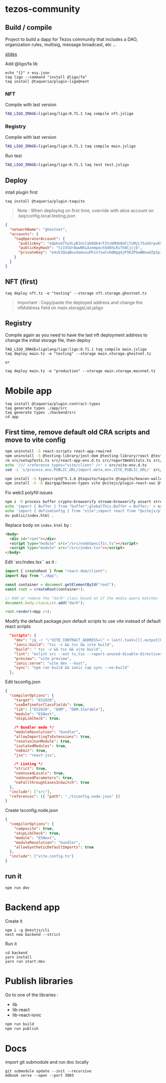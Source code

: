 # tezos-community

## Build / compile

Project to build a dapp for Tezos community that includes a DAO, organization rules, multisig, message broadcast, etc ...

[slides](https://docs.google.com/presentation/d/1vkLs8356xRQIn5h9nxBeyj2hT8oPyv2w/edit?usp=drive_link&ouid=112389132178955160048&rtpof=true&sd=true)

Add @ligo/fa lib

```
echo "{}" > esy.json
taq ligo --command "install @ligo/fa"
taq install @taqueria/plugin-ligo@next
```

### NFT

Compile with last version

```bash
TAQ_LIGO_IMAGE=ligolang/ligo:0.71.1 taq compile nft.jsligo
```

### Registry

Compile with last version

```bash
TAQ_LIGO_IMAGE=ligolang/ligo:0.71.1 taq compile main.jsligo
```

Run test

```bash
TAQ_LIGO_IMAGE=ligolang/ligo:0.71.1 taq test test.jsligo
```

## Deploy

intall plugin first

```
taq install @taqueria/plugin-taquito
```

> Note : When deploying on first time, override with alice account on .taq/config.local.testing.json

```json
{
  "networkName": "ghostnet",
  "accounts": {
    "taqOperatorAccount": {
      "publicKey": "edpkvGfYw3LyB1UcCahKQk4rF2tvbMUk8GFiTuMjL75uGXrpvKXhjn",
      "publicKeyHash": "tz1VSUr8wwNhLAzempoch5d6hLRiTh8Cjcjb",
      "privateKey": "edsk3QoqBuvdamxouPhin7swCvkQNgq4jP5KZPbwWNnwdZpSpJiEbq"
    }
  }
}
```

## NFT (first)

```
taq deploy nft.tz -e "testing" --storage nft.storage.ghostnet.tz
```

> Important : Copy/paste the deployed address and change the nftAddress field on main.storageList.jsligo

## Registry

Compile again as you need to have the last nft deployment address to change the initial storage file, then deploy

```
TAQ_LIGO_IMAGE=ligolang/ligo:ligo:0.71.1 taq compile main.jsligo
taq deploy main.tz -e "testing" --storage main.storage.ghostnet.tz

or

taq deploy main.tz -e "production" --storage main.storage.mainnet.tz
```

# Mobile app

```
taq install @taqueria/plugin-contract-types
taq generate types ./app/src
taq generate types ./backend/src
cd app
```

## First time, remove default old CRA scripts and move to vite config

```bash
npm uninstall -S react-scripts react-app-rewired
npm uninstall -S @testing-library/jest-dom @testing-library/react @testing-library/user-event @types/jest
rm src/setupTests.ts src/react-app-env.d.ts src/reportWebVitals.ts src/serviceWorkerRegistration.ts src/App.test.tsx
echo '/// <reference types="vite/client" />' > src/vite-env.d.ts
sed -i 's/process.env.PUBLIC_URL/import.meta.env.VITE_PUBLIC_URL/' src/service-worker.ts

npm install -S typescript@^5.1.6 @taquito/taquito @taquito/beacon-wallet @airgap/beacon-sdk  @tzkt/sdk-api
npm install -S -D @airgap/beacon-types vite @vitejs/plugin-react-swc @types/react @types/node
```

Fix web3 polyfill issues

```bash
npm i -D process buffer crypto-browserify stream-browserify assert stream-http https-browserify os-browserify url path-browserify
echo 'import { Buffer } from "buffer";globalThis.Buffer = Buffer;' > src/nodeSpecific.ts
echo 'import { defineConfig } from "vite";import react from "@vitejs/plugin-react-swc";export default defineConfig({define: { "process.env": process.env,    global: {},  },  build: {    commonjsOptions: {      transformMixedEsModules: true,    },  },  plugins: [react()],  resolve: {    alias: {      stream: "stream-browserify",      os: "os-browserify/browser",      util: "util",      process: "process/browser",      buffer: "buffer",      crypto: "crypto-browserify",      assert: "assert",      http: "stream-http",      https: "https-browserify",      url: "url",      path: "path-browserify",    },  },});' > vite.config.ts
mv public/index.html .
```

Replace body on `index.html` by :

```html
<body>
  <div id="root"></div>
  <script type="module" src="/src/nodeSpecific.ts"></script>
  <script type="module" src="/src/index.tsx"></script>
</body>
```

Edit `src/index.tsx`` as it :

```typescript
import { createRoot } from "react-dom/client";
import App from "./App";

const container = document.getElementById("root");
const root = createRoot(container!);

// Add or remove the "dark" class based on if the media query matches
document.body.classList.add("dark");

root.render(<App />);
```

Modify the default package.json default scripts to use vite instead of default react scripts

```json
  "scripts": {
    "dev": "jq -r '\"VITE_CONTRACT_ADDRESS=\" + last(.tasks[]).output[0].address' ../.taq/testing-state.json > .env && vite --host",
    "ionic:build": "tsc -v && tsc && vite build",
    "build": " tsc -v && tsc && vite build",
    "lint": "eslint src --ext ts,tsx --report-unused-disable-directives --max-warnings 0",
    "preview": "vite preview",
    "ionic:serve": "vite dev --host",
    "sync": "npm run build && ionic cap sync --no-build"
  },
```

Edit tsconfig.json

```json
{
  "compilerOptions": {
    "target": "ES2020",
    "useDefineForClassFields": true,
    "lib": ["ES2020", "DOM", "DOM.Iterable"],
    "module": "ESNext",
    "skipLibCheck": true,

    /* Bundler mode */
    "moduleResolution": "bundler",
    "allowImportingTsExtensions": true,
    "resolveJsonModule": true,
    "isolatedModules": true,
    "noEmit": true,
    "jsx": "react-jsx",

    /* Linting */
    "strict": true,
    "noUnusedLocals": true,
    "noUnusedParameters": true,
    "noFallthroughCasesInSwitch": true
  },
  "include": ["src"],
  "references": [{ "path": "./tsconfig.node.json" }]
}
```

Create tsconfig.node.json

```json
{
  "compilerOptions": {
    "composite": true,
    "skipLibCheck": true,
    "module": "ESNext",
    "moduleResolution": "bundler",
    "allowSyntheticDefaultImports": true
  },
  "include": ["vite.config.ts"]
}
```

## run it

```
npm run dev
```

# Backend app

Create it

```
npm i -g @nestjs/cli
nest new backend --strict
```

Run it

```
cd backend
yarn install
yarn run start:dev
```

# Publish libraries

Go to one of the libraries :

- lib
- lib-react
- lib-react-ionic

```bash
npm run build
npm run publish
```

# Docs

import git submodule and run doc locally

```
git submodule update --init --recursive
mdbook serve --open --port 3003
```
